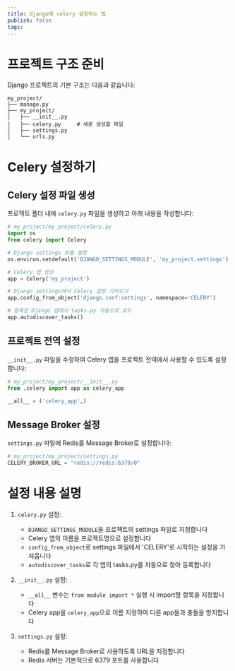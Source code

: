 ```yaml
---
title: django에 celery 설정하는 법
publish: false
tags:
---
```

# 프로젝트 구조 준비
Django 프로젝트의 기본 구조는 다음과 같습니다:
```
my_project/
├── manage.py
├── my_project/
│   ├── __init__.py
│   ├── celery.py     # 새로 생성할 파일
│   ├── settings.py
│   └── urls.py
```

# Celery 설정하기

## Celery 설정 파일 생성
프로젝트 폴더 내에 `celery.py` 파일을 생성하고 아래 내용을 작성합니다:

```python
# my_project/my_project/celery.py
import os
from celery import Celery

# Django settings 모듈 설정
os.environ.setdefault('DJANGO_SETTINGS_MODULE', 'my_project.settings')

# Celery 앱 생성
app = Celery('my_project')

# Django settings에서 Celery 설정 가져오기
app.config_from_object('django.conf:settings', namespace='CELERY')

# 등록된 Django 앱에서 tasks.py 자동으로 로드
app.autodiscover_tasks()
```

## 프로젝트 전역 설정
`__init__.py` 파일을 수정하여 Celery 앱을 프로젝트 전역에서 사용할 수 있도록 설정합니다:

```python
# my_project/my_project/__init__.py
from .celery import app as celery_app

__all__ = ('celery_app',)
```

## Message Broker 설정
`settings.py` 파일에 Redis를 Message Broker로 설정합니다:

```python
# my_project/my_project/settings.py
CELERY_BROKER_URL = "redis://redis:6379/0"
```

# 설정 내용 설명

1. `celery.py` 설정:
   - `DJANGO_SETTINGS_MODULE`을 프로젝트의 settings 파일로 지정합니다
   - Celery 앱의 이름을 프로젝트명으로 설정합니다
   - `config_from_object`로 settings 파일에서 'CELERY'로 시작하는 설정을 가져옵니다
   - `autodiscover_tasks`로 각 앱의 tasks.py를 자동으로 찾아 등록합니다

2. `__init__.py` 설정:
   - `__all__` 변수는 `from module import *` 실행 시 import할 항목을 지정합니다
   - Celery app을 `celery_app`으로 이름 지정하여 다른 app들과 충돌을 방지합니다

3. `settings.py` 설정:
   - Redis를 Message Broker로 사용하도록 URL을 지정합니다
   - Redis 서버는 기본적으로 6379 포트를 사용합니다